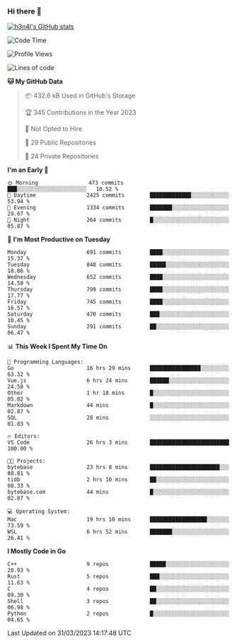 ### Hi there 👋

[![h3n4l's GitHub stats](https://github-readme-stats.vercel.app/api?username=h3n4l&count_private=true&show_icons=true&theme=radical)](https://github.com/h3n4l/github-readme-stats)

<!--START_SECTION:waka-->
![Code Time](http://img.shields.io/badge/Code%20Time-1%2C095%20hrs%2029%20mins-blue)

![Profile Views](http://img.shields.io/badge/Profile%20Views-0-blue)

![Lines of code](https://img.shields.io/badge/From%20Hello%20World%20I%27ve%20Written-2.7%20million%20lines%20of%20code-blue)

**🐱 My GitHub Data** 

> 📦 432.6 kB Used in GitHub's Storage 
 > 
> 🏆 345 Contributions in the Year 2023
 > 
> 🚫 Not Opted to Hire
 > 
> 📜 29 Public Repositories 
 > 
> 🔑 24 Private Repositories 
 > 
**I'm an Early 🐤** 

```text
🌞 Morning                473 commits         ███░░░░░░░░░░░░░░░░░░░░░░   10.52 % 
🌆 Daytime                2425 commits        █████████████░░░░░░░░░░░░   53.94 % 
🌃 Evening                1334 commits        ███████░░░░░░░░░░░░░░░░░░   29.67 % 
🌙 Night                  264 commits         █░░░░░░░░░░░░░░░░░░░░░░░░   05.87 % 
```
📅 **I'm Most Productive on Tuesday** 

```text
Monday                   691 commits         ████░░░░░░░░░░░░░░░░░░░░░   15.37 % 
Tuesday                  848 commits         █████░░░░░░░░░░░░░░░░░░░░   18.86 % 
Wednesday                652 commits         ████░░░░░░░░░░░░░░░░░░░░░   14.50 % 
Thursday                 799 commits         ████░░░░░░░░░░░░░░░░░░░░░   17.77 % 
Friday                   745 commits         ████░░░░░░░░░░░░░░░░░░░░░   16.57 % 
Saturday                 470 commits         ███░░░░░░░░░░░░░░░░░░░░░░   10.45 % 
Sunday                   291 commits         ██░░░░░░░░░░░░░░░░░░░░░░░   06.47 % 
```


📊 **This Week I Spent My Time On** 

```text
💬 Programming Languages: 
Go                       16 hrs 29 mins      ████████████████░░░░░░░░░   63.32 % 
Vue.js                   6 hrs 24 mins       ██████░░░░░░░░░░░░░░░░░░░   24.58 % 
Other                    1 hr 18 mins        █░░░░░░░░░░░░░░░░░░░░░░░░   05.02 % 
Markdown                 44 mins             █░░░░░░░░░░░░░░░░░░░░░░░░   02.87 % 
SQL                      28 mins             ░░░░░░░░░░░░░░░░░░░░░░░░░   01.83 % 

🔥 Editors: 
VS Code                  26 hrs 3 mins       █████████████████████████   100.00 % 

🐱‍💻 Projects: 
bytebase                 23 hrs 8 mins       ██████████████████████░░░   88.81 % 
tidb                     2 hrs 10 mins       ██░░░░░░░░░░░░░░░░░░░░░░░   08.33 % 
bytebase.com             44 mins             █░░░░░░░░░░░░░░░░░░░░░░░░   02.87 % 

💻 Operating System: 
Mac                      19 hrs 10 mins      ██████████████████░░░░░░░   73.59 % 
WSL                      6 hrs 52 mins       ███████░░░░░░░░░░░░░░░░░░   26.41 % 
```

**I Mostly Code in Go** 

```text
C++                      9 repos             █████░░░░░░░░░░░░░░░░░░░░   20.93 % 
Rust                     5 repos             ███░░░░░░░░░░░░░░░░░░░░░░   11.63 % 
C                        4 repos             ██░░░░░░░░░░░░░░░░░░░░░░░   09.30 % 
Shell                    3 repos             ██░░░░░░░░░░░░░░░░░░░░░░░   06.98 % 
Python                   2 repos             █░░░░░░░░░░░░░░░░░░░░░░░░   04.65 % 
```




 Last Updated on 31/03/2023 14:17:48 UTC
<!--END_SECTION:waka-->

